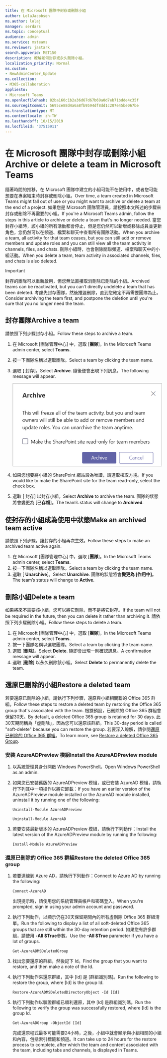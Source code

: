 ```yaml
---
title: 在 Microsoft 團隊中封存或刪除小組
author: LolaJacobsen
ms.author: lolaj
manager: serdars
ms.topic: conceptual
audience: admin
ms.service: msteams
ms.reviewer: jastark
search.appverid: MET150
description: 瞭解如何封存或永久刪除小組。
localization_priority: Normal
ms.custom:
- NewAdminCenter_Update
ms.collection:
- M365-collaboration
appliesto:
- Microsoft Teams
ms.openlocfilehash: 82ba160c1b2a36d67d67b69a0d7eb71bdde4c35f
ms.sourcegitcommit: 5695ce88d4a6a8fb9594df8dd1c207e45be067be
ms.translationtype: MT
ms.contentlocale: zh-TW
ms.lasthandoff: 10/15/2019
ms.locfileid: "37515911"
---
```

<a name="archive-or-delete-a-team-in-microsoft-teams"></a><span data-ttu-id="7183f-103">在 Microsoft 團隊中封存或刪除小組</span><span class="sxs-lookup"><span data-stu-id="7183f-103">Archive or delete a team in Microsoft Teams</span></span>
===========================================

<span data-ttu-id="7183f-104">隨著時間的推移，在 Microsoft 團隊中建立的小組可能不在使用中，或者您可能想要在專案結束時封存或刪除小組。</span><span class="sxs-lookup"><span data-stu-id="7183f-104">Over time, a team created in Microsoft Teams might fall out of use or you might want to archive or delete a team at the end of a project.</span></span> <span data-ttu-id="7183f-105">如果您是 Microsoft 團隊管理員，請按照本文所述的步驟來封存或刪除不再需要的小組。</span><span class="sxs-lookup"><span data-stu-id="7183f-105">If you're a Microsoft Teams admin, follow the steps in this article to archive or delete a team that's no longer needed.</span></span> <span data-ttu-id="7183f-106">當您封存小組時，該小組的所有活動都會停止，但是您仍然可以新增或移除成員並更新角色，您仍然可以在頻道、檔案和聊天中查看所有團隊活動。</span><span class="sxs-lookup"><span data-stu-id="7183f-106">When you archive a team, all activity for that team ceases, but you can still add or remove members and update roles and you can still view all the team activity in channels, files, and chats.</span></span> <span data-ttu-id="7183f-107">刪除小組時，也會刪除關聯頻道、檔案和聊天中的小組活動。</span><span class="sxs-lookup"><span data-stu-id="7183f-107">When you delete a team, team activity in associated channels, files, and chats is also deleted.</span></span>

> [!IMPORTANT]
> <span data-ttu-id="7183f-108">封存的團隊可以重新啟用，但您無法直接取消刪除已刪除的小組。</span><span class="sxs-lookup"><span data-stu-id="7183f-108">Archived teams can be reactivated, but you can’t directly undelete a team that has been deleted.</span></span> <span data-ttu-id="7183f-109">考慮先封存團隊，然後推遲刪除，直到您確定不再需要團隊為止。</span><span class="sxs-lookup"><span data-stu-id="7183f-109">Consider archiving the team first, and postpone the deletion until you're sure that you no longer need the team.</span></span>

## <a name="archive-a-team"></a><span data-ttu-id="7183f-110">封存團隊</span><span class="sxs-lookup"><span data-stu-id="7183f-110">Archive a team</span></span>

<span data-ttu-id="7183f-111">請依照下列步驟封存小組。</span><span class="sxs-lookup"><span data-stu-id="7183f-111">Follow these steps to archive a team.</span></span>

1. <span data-ttu-id="7183f-112">在 Microsoft [團隊管理中心] 中，選取 [**團隊**]。</span><span class="sxs-lookup"><span data-stu-id="7183f-112">In the Microsoft Teams admin center, select **Teams**.</span></span>
2. <span data-ttu-id="7183f-113">按一下團隊名稱以選取團隊。</span><span class="sxs-lookup"><span data-stu-id="7183f-113">Select a team by clicking the team name.</span></span>
3. <span data-ttu-id="7183f-114">選取 **[** 封存]。</span><span class="sxs-lookup"><span data-stu-id="7183f-114">Select **Archive**.</span></span> <span data-ttu-id="7183f-115">隨後便會出現下列訊息。</span><span class="sxs-lookup"><span data-stu-id="7183f-115">The following message will appear.</span></span>

    ![[小組封存] 訊息的螢幕擷取畫面](media/teams-archive-message.png)

4. <span data-ttu-id="7183f-117">如果您想要將小組的 SharePoint 網站設為唯讀，請選取核取方塊。</span><span class="sxs-lookup"><span data-stu-id="7183f-117">If you would like to make the SharePoint site for the team read-only, select the check box.</span></span>
5. <span data-ttu-id="7183f-118">選取 **[** 封存] 以封存小組。</span><span class="sxs-lookup"><span data-stu-id="7183f-118">Select **Archive** to archive the team.</span></span> <span data-ttu-id="7183f-119">團隊的狀態將會變更為 [已**存檔**]。</span><span class="sxs-lookup"><span data-stu-id="7183f-119">The team’s status will change to **Archived**.</span></span>

## <a name="make-an-archived-team-active"></a><span data-ttu-id="7183f-120">使封存的小組成為使用中狀態</span><span class="sxs-lookup"><span data-stu-id="7183f-120">Make an archived team active</span></span>

<span data-ttu-id="7183f-121">請依照下列步驟，讓封存的小組再次生效。</span><span class="sxs-lookup"><span data-stu-id="7183f-121">Follow these steps to make an archived team active again.</span></span>

1. <span data-ttu-id="7183f-122">在 Microsoft [團隊管理中心] 中，選取 [**團隊**]。</span><span class="sxs-lookup"><span data-stu-id="7183f-122">In the Microsoft Teams admin center, select **Teams**.</span></span>
2. <span data-ttu-id="7183f-123">按一下團隊名稱以選取團隊。</span><span class="sxs-lookup"><span data-stu-id="7183f-123">Select a team by clicking the team name.</span></span>
3. <span data-ttu-id="7183f-124">選取 [ **Unarchive**]。</span><span class="sxs-lookup"><span data-stu-id="7183f-124">Select **Unarchive**.</span></span> <span data-ttu-id="7183f-125">團隊的狀態將會**變更為 [作用中]**。</span><span class="sxs-lookup"><span data-stu-id="7183f-125">The team’s status will change to **Active**.</span></span>

## <a name="delete-a-team"></a><span data-ttu-id="7183f-126">刪除小組</span><span class="sxs-lookup"><span data-stu-id="7183f-126">Delete a team</span></span>

<span data-ttu-id="7183f-127">如果將來不需要該小組，您可以將它刪除，而不是將它封存。</span><span class="sxs-lookup"><span data-stu-id="7183f-127">If the team will not be required in the future, then you can delete it rather than archiving it.</span></span> <span data-ttu-id="7183f-128">請依照下列步驟刪除小組。</span><span class="sxs-lookup"><span data-stu-id="7183f-128">Follow these steps to delete a team.</span></span>

1.  <span data-ttu-id="7183f-129">在 Microsoft [團隊管理中心] 中，選取 [**團隊**]。</span><span class="sxs-lookup"><span data-stu-id="7183f-129">In the Microsoft Teams admin center, select **Teams**.</span></span>
2.  <span data-ttu-id="7183f-130">按一下團隊名稱以選取團隊。</span><span class="sxs-lookup"><span data-stu-id="7183f-130">Select a team by clicking the team name.</span></span>
3.  <span data-ttu-id="7183f-131">選取 [**刪除**]。</span><span class="sxs-lookup"><span data-stu-id="7183f-131">Select **Delete**.</span></span> <span data-ttu-id="7183f-132">隨即會出現一則確認訊息。</span><span class="sxs-lookup"><span data-stu-id="7183f-132">A confirmation message will appear.</span></span>
4.  <span data-ttu-id="7183f-133">選取 [**刪除**] 以永久刪除該小組。</span><span class="sxs-lookup"><span data-stu-id="7183f-133">Select **Delete** to permanently delete the team.</span></span>

## <a name="restore-a-deleted-team"></a><span data-ttu-id="7183f-134">還原已刪除的小組</span><span class="sxs-lookup"><span data-stu-id="7183f-134">Restore a deleted team</span></span>

<span data-ttu-id="7183f-135">若要還原已刪除的小組，請執行下列步驟，還原與小組相關聯的 Office 365 群組。</span><span class="sxs-lookup"><span data-stu-id="7183f-135">Follow these steps to restore a deleted team by restoring the Office 365 group that's associated with the team.</span></span> <span data-ttu-id="7183f-136">根據預設，已刪除的 Office 365 群組會保留30天。</span><span class="sxs-lookup"><span data-stu-id="7183f-136">By default, a deleted Office 365 group is retained for 30 days.</span></span> <span data-ttu-id="7183f-137">此30天期間稱為「虛刪除」，因為您可以還原該群組。</span><span class="sxs-lookup"><span data-stu-id="7183f-137">This 30-day period is called "soft-delete" because you can restore the group.</span></span> <span data-ttu-id="7183f-138">若要深入瞭解，請參閱[還原已刪除的 Office 365 群組](https://docs.microsoft.com/office365/admin/create-groups/restore-deleted-group)。</span><span class="sxs-lookup"><span data-stu-id="7183f-138">To learn more, see [Restore a deleted Office 365 Group](https://docs.microsoft.com/office365/admin/create-groups/restore-deleted-group).</span></span>

### <a name="install-the-azureadpreview-module"></a><span data-ttu-id="7183f-139">安裝 AzureADPreview 模組</span><span class="sxs-lookup"><span data-stu-id="7183f-139">Install the AzureADPreview module</span></span>

1. <span data-ttu-id="7183f-140">以系統管理員身分開啟 Windows PowerShell。</span><span class="sxs-lookup"><span data-stu-id="7183f-140">Open Windows PowerShell as an admin.</span></span>
2. <span data-ttu-id="7183f-141">如果您已安裝舊版的 AzureADPreview 模組，或已安裝 AzureAD 模組，請執行下列其中一項操作以將它卸載：</span><span class="sxs-lookup"><span data-stu-id="7183f-141">If you have an earlier version of the AzureADPreview module installed or the AzureAD module installed, uninstall it by running one of the following:</span></span>

    ``` 
    Uninstall-Module AzureADPreview
    ```

    ```
    Uninstall-Module AzureAD
    ```
3. <span data-ttu-id="7183f-142">若要安裝最新版本的 AzureADPreview 模組，請執行下列動作：</span><span class="sxs-lookup"><span data-stu-id="7183f-142">Install the latest version of the AzureADPreview module by running the following:</span></span>

    ```
    Install-Module AzureADPreview
    ```    

### <a name="restore-the-deleted-office-365-group"></a><span data-ttu-id="7183f-143">還原已刪除的 Office 365 群組</span><span class="sxs-lookup"><span data-stu-id="7183f-143">Restore the deleted Office 365 group</span></span>

1. <span data-ttu-id="7183f-144">若要連線到 Azure AD，請執行下列動作：</span><span class="sxs-lookup"><span data-stu-id="7183f-144">Connect to Azure AD by running the following:</span></span>
    ```
    Connect-AzureAD
    ```
    <span data-ttu-id="7183f-145">出現提示時，請使用您的系統管理員帳戶和密碼登入。</span><span class="sxs-lookup"><span data-stu-id="7183f-145">When you're prompted, sign in using your admin account and password.</span></span>  
2. <span data-ttu-id="7183f-146">執行下列動作，以顯示仍在30天保留期間內的所有虛刪除 Office 365 群組清單。</span><span class="sxs-lookup"><span data-stu-id="7183f-146">Run the following to display a list of all soft-deleted Office 365 groups that are still within the 30-day retention period.</span></span> <span data-ttu-id="7183f-147">如果您有許多群組，請使用 **-All $True**參數。</span><span class="sxs-lookup"><span data-stu-id="7183f-147">Use the **-All $True** parameter if you have a lot of groups.</span></span>
    ```
    Get-AzureADMSDeletedGroup
    ``` 
3. <span data-ttu-id="7183f-148">找出您要還原的群組，然後記下 Id。</span><span class="sxs-lookup"><span data-stu-id="7183f-148">Find the group that you want to restore, and then make a note of the Id.</span></span>
4. <span data-ttu-id="7183f-149">執行下列動作來還原群組，其中 [Id] 是 [群組識別碼]。</span><span class="sxs-lookup"><span data-stu-id="7183f-149">Run the following to restore the group, where [Id] is the group Id.</span></span>
    ```
    Restore-AzureADMSDeletedDirectoryObject -Id [Id]
    ```
5.  <span data-ttu-id="7183f-150">執行下列動作以驗證群組已順利還原，其中 [Id] 是群組識別碼。</span><span class="sxs-lookup"><span data-stu-id="7183f-150">Run the following to verify the group was successfully restored, where [Id] is the group Id.</span></span>
    ```
    Get-AzureADGroup -ObjectId [Id]
    ```

    <span data-ttu-id="7183f-151">完成還原程式最多可能需要24小時，之後，小組中就會顯示與小組相關的小組和內容，包括索引標籤和頻道。</span><span class="sxs-lookup"><span data-stu-id="7183f-151">It can take up to 24 hours for the restore process to complete, after which the team and content associated with the team, including tabs and channels, is displayed in Teams.</span></span>
